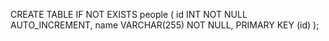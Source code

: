 CREATE TABLE IF NOT EXISTS people (
  id INT NOT NULL AUTO_INCREMENT,
  name VARCHAR(255) NOT NULL,
  PRIMARY KEY (id)
);

